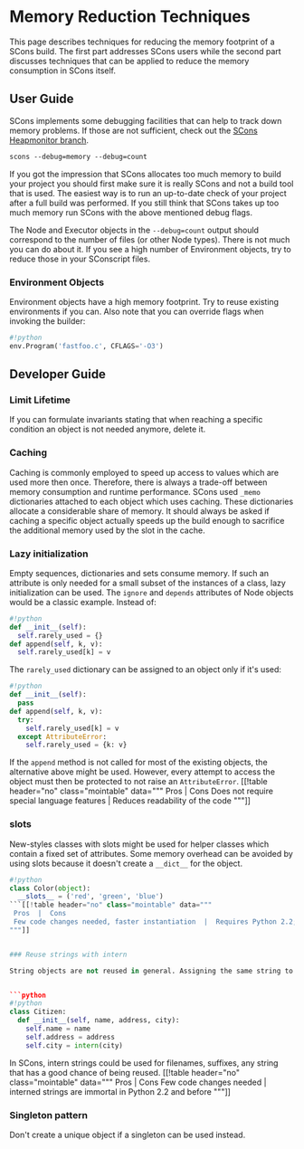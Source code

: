 

# Memory Reduction Techniques

This page describes techniques for reducing the memory footprint of a SCons build. The first part addresses SCons users while the second part discusses techniques that can be applied to reduce the memory consumption in SCons itself. 


## User Guide

SCons implements some debugging facilities that can help to track down memory problems. If those are not sufficient, check out the [SCons Heapmonitor branch](LudwigHaehne/HeapMonitor). 


```txt
scons --debug=memory --debug=count
```
If you got the impression that SCons allocates too much memory to build your project you should first make sure it is really SCons and not a build tool that is used. The easiest way is to run an up-to-date check of your project after a full build was performed. If you still think that SCons takes up too much memory run SCons with the above mentioned debug flags. 

The Node and Executor objects in the `--debug=count` output should correspond to the number of files (or other Node types). There is not much you can do about it. If you see a high number of Environment objects, try to reduce those in your SConscript files. 


### Environment Objects

Environment objects have a high memory footprint. Try to reuse existing environments if you can. Also note that you can override flags when invoking the builder: 


```python
#!python 
env.Program('fastfoo.c', CFLAGS='-O3')
```

## Developer Guide


### Limit Lifetime

If you can formulate invariants stating that when reaching a specific condition an object is not needed anymore, delete it. 


### Caching

Caching is commonly employed to speed up access to values which are used more then once. Therefore, there is always a trade-off between memory consumption and runtime performance. SCons used `_memo` dictionaries attached to each object which uses caching. These dictionaries allocate a considerable share of memory. It should always be asked if caching a specific object actually speeds up the build enough to sacrifice the additional memory used by the slot in the cache.  


### Lazy initialization

Empty sequences, dictionaries and sets consume memory. If such an attribute is only needed for a small subset of the instances of a class, lazy initialization can be used. The `ignore` and `depends` attributes of Node objects would be a classic example. Instead of: 


```python
#!python 
def __init__(self):
  self.rarely_used = {}
def append(self, k, v):
  self.rarely_used[k] = v
```
The `rarely_used` dictionary can be assigned to an object only if it's used: 


```python
#!python 
def __init__(self):
  pass
def append(self, k, v):
  try:
    self.rarely_used[k] = v
  except AttributeError:
    self.rarely_used = {k: v}
```
If the `append` method is not called for most of the existing objects, the alternative above might be used. However, every attempt to access the object must then be protected to not raise an `AttributeError`. 
[[!table header="no" class="mointable" data="""
 Pros  |  Cons 
 Does not require special language features  |  Reduces readability of the code 
"""]]


### __slots__

New-styles classes with slots might be used for helper classes which contain a fixed set of attributes. Some memory overhead can be avoided by using slots because it doesn't create a `__dict__` for the object. 


```python
#!python 
class Color(object):
  __slots__ = ('red', 'green', 'blue')
```[[!table header="no" class="mointable" data="""
 Pros  |  Cons 
 Few code changes needed, faster instantiation  |  Requires Python 2.2; pickling must be done manually; does not work with morphing classes 
"""]]


### Reuse strings with intern

String objects are not reused in general. Assigning the same string to another string actually makes a copy. This can be avoided by using the [built-in function intern()](http://docs.python.org/lib/non-essential-built-in-funcs.html). Using `intern()` applies the Fly-weight pattern: It's most useful when a huge number of instances share a small number of unique attributes. For example, in a huge address database for a specific state, the `city` attribute might be interned as it will most likely be reused by a large number of other address instances: 


```python
#!python 
class Citizen:
  def __init__(self, name, address, city):
    self.name = name
    self.address = address
    self.city = intern(city)
```
In SCons, intern strings could be used for filenames, suffixes, any string that has a good chance of being reused. 
[[!table header="no" class="mointable" data="""
 Pros  |  Cons 
 Few code changes needed  |  interned strings are immortal in Python 2.2 and before 
"""]]


### Singleton pattern

Don't create a unique object if a singleton can be used instead. 
